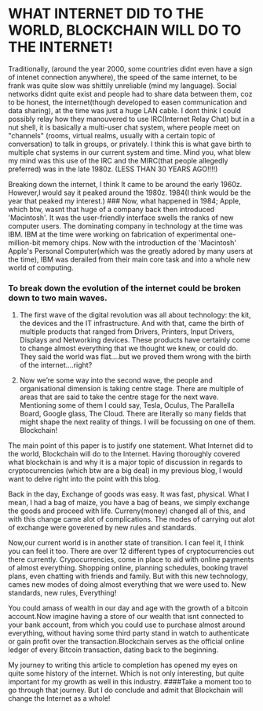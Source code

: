 # WHAT INTERNET DID TO THE WORLD, BLOCKCHAIN WILL DO TO THE INTERNET!

 Traditionally, (around the year 2000, some countries didnt even have a sign of intenet connection anywhere), the speed of the same internet, to be frank was quite slow was shittily unreliable (mind my language).
 Social networks didnt quite exist and people had to share data between them, coz to be honest, the internet(though developed to easen communication and data sharing), at the time
 was just a huge LAN cable. 
 I dont think I could possibly relay how they manouvered to use IRC(Internet Relay Chat) but in a nut shell,
 it is basically a multi-user chat system, where people meet on "channels" (rooms, virtual realms, usually with a certain topic of conversation) to talk in groups, or privately. 
I think this is what gave birth to multiple chat systems in our current system and time.
 Mind you, what blew my mind was this use of the IRC and the MIRC(that people allegedly preferred) was in the late 1980z. (LESS THAN 30 YEARS AGO!!!!)
 
 Breaking down the internet, I think It came to be around the early 1960z. However,I would say it peaked around the 1980z.  1984(I think would be the year that peaked my interest.)
        ### Now, what happened in 1984; Apple, which btw, wasnt that huge of a company back then introduced 'Macintosh'.
        It was the user-friendly interface swells the ranks of new computer users.
The dominating company in technology at the time was IBM. IBM at the time were working on fabrication of experimental one-million-bit memory chips.
Now with the introduction of the 'Macintosh' Apple's Personal Computer(which was the greatly adored by many users at the time), IBM was derailed from their main core task and into a whole new world of computing.

### To break down the evolution of the internet could be broken down to two main waves.  
1.  The first wave of the digital revolution was all about technology: the kit, the devices and the IT infrastructure. 
And with that, came the birth of multiple products that ranged from Drivers, Printers, Input Drivers, Displays and  Networking devices. 
These products have certainly come to change almost everything that we thought we knew, or could do.
They said the world was flat....but we proved them wrong with the birth of the internet....right?
  
  2. Now we’re some way into the second wave, the people and organisational dimension is taking centre stage.
There are multiple of areas that are said to take the centre stage for the next wave. Mentioning some of them I could say, Tesla, Oculus, The Parallella Board, Google glass, The Cloud. 
There are literally so many fields that might shape the next reality of things.
I will be focussing on one of them. Blockchain!

The main point of this paper is to justify one statement. What Internet did to the world, Blockchain will do to the Internet.
Having thoroughly covered what blockchain is and why it is a major topic of discussion in regards to cryptocurrencies
(which btw are a big deal) in my previous blog, I would want to delve right into the point with this blog.

Back in the day, Exchange of goods was easy. It was fast, physical. 
What I mean, I had a bag of maize, you have a bag of beans, we simply exchange the goods and proceed with life.
Curreny(money) changed all of this, and with this change came alot of complications. The modes of carrying out alot of exchange were goverened by new rules and standards. 

Now,our current world is in another state of transition.  I can feel it, I think you can feel it too. There are over 12 different types of cryptocurrencies out there currently. 
Crypocurrencies, come in place to aid with online payments of almost everything. Shopping online, planning schedules, booking travel plans, even chatting with friends and family. 
But with this new technology, cames new modes of doing almost everything that we were used to.  New standards, new rules, Everything! 

You could amass of wealth in our day and age with the growth of a bitcoin account.Now imagine having a store of our wealth that isnt connected to your bank account,
 from which you could use to purchase almost around everything, without having some third party stand in watch to authenticate
or gain profit over the transaction.Blockchain serves as the official online ledger of every Bitcoin transaction, dating back to the beginning.

My journey to writing this article to completion has opened my eyes on quite some history of the internet. Which is not only interesting, but quite important for my growth as well in this industry.
####Take a moment too to go through that journey. But I do conclude and admit that Blockchain will change the Internet as a whole!

